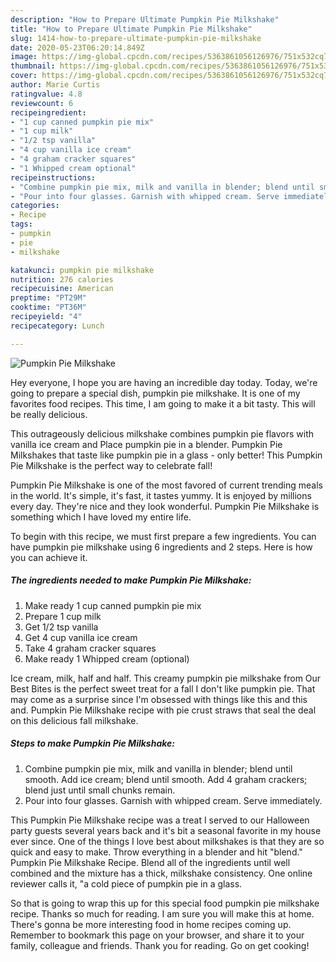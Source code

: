 ```yaml
---
description: "How to Prepare Ultimate Pumpkin Pie Milkshake"
title: "How to Prepare Ultimate Pumpkin Pie Milkshake"
slug: 1414-how-to-prepare-ultimate-pumpkin-pie-milkshake
date: 2020-05-23T06:20:14.849Z
image: https://img-global.cpcdn.com/recipes/5363861056126976/751x532cq70/pumpkin-pie-milkshake-recipe-main-photo.jpg
thumbnail: https://img-global.cpcdn.com/recipes/5363861056126976/751x532cq70/pumpkin-pie-milkshake-recipe-main-photo.jpg
cover: https://img-global.cpcdn.com/recipes/5363861056126976/751x532cq70/pumpkin-pie-milkshake-recipe-main-photo.jpg
author: Marie Curtis
ratingvalue: 4.8
reviewcount: 6
recipeingredient:
- "1 cup canned pumpkin pie mix"
- "1 cup milk"
- "1/2 tsp vanilla"
- "4 cup vanilla ice cream"
- "4 graham cracker squares"
- "1 Whipped cream optional"
recipeinstructions:
- "Combine pumpkin pie mix, milk and vanilla in blender; blend until smooth. Add ice cream; blend until smooth. Add 4 graham crackers; blend just until small chunks remain."
- "Pour into four glasses. Garnish with whipped cream. Serve immediately."
categories:
- Recipe
tags:
- pumpkin
- pie
- milkshake

katakunci: pumpkin pie milkshake 
nutrition: 276 calories
recipecuisine: American
preptime: "PT29M"
cooktime: "PT36M"
recipeyield: "4"
recipecategory: Lunch

---
```



![Pumpkin Pie Milkshake](https://img-global.cpcdn.com/recipes/5363861056126976/751x532cq70/pumpkin-pie-milkshake-recipe-main-photo.jpg)

Hey everyone, I hope you are having an incredible day today. Today, we're going to prepare a special dish, pumpkin pie milkshake. It is one of my favorites food recipes. This time, I am going to make it a bit tasty. This will be really delicious.

This outrageously delicious milkshake combines pumpkin pie flavors with vanilla ice cream and Place pumpkin pie in a blender. Pumpkin Pie Milkshakes that taste like pumpkin pie in a glass - only better! This Pumpkin Pie Milkshake is the perfect way to celebrate fall!

Pumpkin Pie Milkshake is one of the most favored of current trending meals in the world. It's simple, it's fast, it tastes yummy. It is enjoyed by millions every day. They're nice and they look wonderful. Pumpkin Pie Milkshake is something which I have loved my entire life.


To begin with this recipe, we must first prepare a few ingredients. You can have pumpkin pie milkshake using 6 ingredients and 2 steps. Here is how you can achieve it.

<!--inarticleads1-->

##### The ingredients needed to make Pumpkin Pie Milkshake:

1. Make ready 1 cup canned pumpkin pie mix
1. Prepare 1 cup milk
1. Get 1/2 tsp vanilla
1. Get 4 cup vanilla ice cream
1. Take 4 graham cracker squares
1. Make ready 1 Whipped cream (optional)


Ice cream, milk, half and half. This creamy pumpkin pie milkshake from Our Best Bites is the perfect sweet treat for a fall I don&#39;t like pumpkin pie. That may come as a surprise since I&#39;m obsessed with things like this and this and. Pumpkin Pie Milkshake recipe with pie crust straws that seal the deal on this delicious fall milkshake. 

<!--inarticleads2-->

##### Steps to make Pumpkin Pie Milkshake:

1. Combine pumpkin pie mix, milk and vanilla in blender; blend until smooth. Add ice cream; blend until smooth. Add 4 graham crackers; blend just until small chunks remain.
1. Pour into four glasses. Garnish with whipped cream. Serve immediately.


This Pumpkin Pie Milkshake recipe was a treat I served to our Halloween party guests several years back and it&#39;s bit a seasonal favorite in my house ever since. One of the things I love best about milkshakes is that they are so quick and easy to make. Throw everything in a blender and hit &#34;blend.&#34; Pumpkin Pie Milkshake Recipe. Blend all of the ingredients until well combined and the mixture has a thick, milkshake consistency. One online reviewer calls it, &#34;a cold piece of pumpkin pie in a glass. 

So that is going to wrap this up for this special food pumpkin pie milkshake recipe. Thanks so much for reading. I am sure you will make this at home. There's gonna be more interesting food in home recipes coming up. Remember to bookmark this page on your browser, and share it to your family, colleague and friends. Thank you for reading. Go on get cooking!
